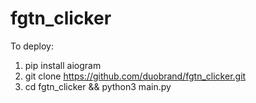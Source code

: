 # fgtn_clicker
To deploy:
1) pip install aiogram
2) git clone https://github.com/duobrand/fgtn_clicker.git
3) cd fgtn_clicker && python3 main.py
